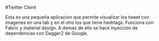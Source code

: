 #Twitter Client

Esta es una pequeña aplicacion que permite visualizar los tweet con imagenes en una tab y en el otro los que tiene hashtags. Funciona con Fabric y material design. A demas de ello se hace inyeccion de dependencias con Dagger2 de Google.

